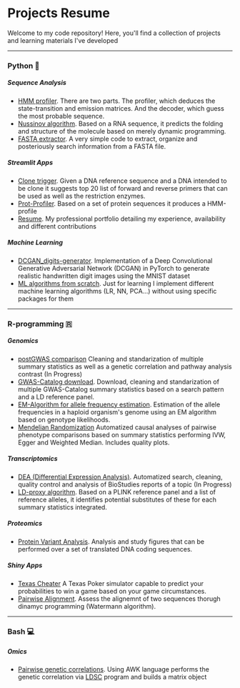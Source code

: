 # Projects Resume

Welcome to my code repository! Here, you'll find a collection of projects and learning materials I've developed


---

### Python 🐍
##### Sequence Analysis

* [HMM profiler](Python/HMM_profile_analyser). There are two parts. The profiler, which deduces the state-transition and emission matrices. And the decoder, which guess the most probable sequence. 
* [Nussinov algorithm](Python/Nussinov). Based on a RNA sequence, it predicts the folding and structure of the molecule based on merely dynamic programming.
* [FASTA extractor](Python/manipulation_FASTA). A very simple code to extract, organize and posteriously search information from a FASTA file.

##### Streamlit Apps
* [Clone trigger](streamlit/clone_trigger). Given a DNA reference sequence and a DNA intended to be clone it suggests top 20 list of forward and reverse primers that can be used as well as the restriction enzymes. 
* [Prot-Profiler](streamlit/prot-profiler-app). Based on a set of protein sequences it produces a HMM-profile
* [Resume](streamlit/resume). My professional portfolio detailing my experience, availability and different contributions

##### Machine Learning
* [DCGAN_digits-generator](Python/DCGAN_digits-generator). Implementation of a Deep Convolutional Generative Adversarial Network (DCGAN) in PyTorch to generate realistic handwritten digit images using the MNIST dataset
* [ML algorithms from scratch](Python/ML_implementations). Just for learning I implement different machine learning algorithms (LR, NN, PCA...) without using specific packages for them
---

### R-programming 🇷
##### Genomics
* [postGWAS comparison](R/postGWAS) Cleaning and standarization of multiple summary statistics as well as a genetic correlation and pathway analysis contrast (In Progress)
* [GWAS-Catalog download](R/GWAS-Catalog-Download). Download, cleaning and standarization of multiple GWAS-Catalog summary statistics based on a search pattern and a LD reference panel.
* [EM-Algorithm for allele frequency estimation](R/EM-HAF). Estimation of the allele frequencies in a haploid organism's genome using an EM algorithm based on genotype likelihoods.
* [Mendelian Randomization](R/Mendelian_Randomization) Automatized causal analyses of pairwise phenotype comparisons based on summary statistics performing IVW, Egger and Weighted Median. Includes quality plots.

##### Transcriptomics
* [DEA (Differential Expression Analysis)](R/DEA). Automatized search, cleaning, quality control and analysis of BioStudies reports of a topic (In Progress)
* [LD-proxy algorithm](R/LD-proxy). Based on a PLINK reference panel and a list of reference alleles, it identifies potential substitutes of these for each summary statistics integrated.

##### Proteomics
* [Protein Variant Analysis](R/Protein-Variant-Analysis). Analysis and study figures that can be performed over a set of translated DNA coding sequences. 

##### Shiny Apps

* [Texas Cheater](shinyR/texas-cheater) A Texas Poker simulator capable to predict your probabilities to win a game based on your game circumstances.
* [Pairwise Alignment](shinyR/pairwise_alignment). Assess the alignemnt of two sequences thorugh dinamyc programming (Watermann algorithm).

---

### Bash 💻
##### Omics
* [Pairwise genetic correlations](bash/pairwise_GC). Using AWK language performs the genetic correlation via [LDSC](https://github.com/bulik/ldsc) program and builds a matrix object 
